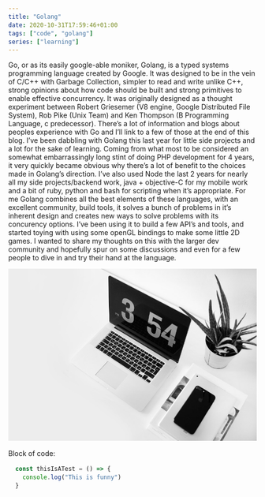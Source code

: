 ```yaml
---
title: "Golang"
date: 2020-10-31T17:59:46+01:00
tags: ["code", "golang"]
series: ["learning"]
---
```


Go, or as its easily google-able moniker, Golang, is a typed systems programming language created by Google. It was designed to be in the vein of C/C++ with Garbage Collection, simpler to read and write unlike C++, strong opinions about how code should be built and strong primitives to enable effective concurrency. It was originally designed as a thought experiment between Robert Griesemer (V8 engine, Google Distributed File System), Rob Pike (Unix Team) and Ken Thompson (B Programming Language, c predecessor).
There’s a lot of information and blogs about peoples experience with Go and I’ll link to a few of those at the end of this blog. I’ve been dabbling with Golang this last year for little side projects and a lot for the sake of learning. Coming from what most to be considered an somewhat embarrassingly long stint of doing PHP development for 4 years, it very quickly became obvious why there’s a lot of benefit to the choices made in Golang’s direction. I’ve also used Node the last 2 years for nearly all my side projects/backend work, java + objective-C for my mobile work and a bit of ruby, python and bash for scripting when it’s appropriate. For me Golang combines all the best elements of these languages, with an excellent community, build tools, it solves a bunch of problems in it’s inherent design and creates new ways to solve problems with its concurency options. I’ve been using it to build a few API’s and tools, and started toying with using some openGL bindings to make some little 2D games.
I wanted to share my thoughts on this with the larger dev community and hopefully spur on some discussions and even for a few people to dive in and try their hand at the language.

![Sample image](workday.jpg)

Block of code:

```JavaScript
  const thisIsATest = () => {
    console.log("This is funny")
  }
```